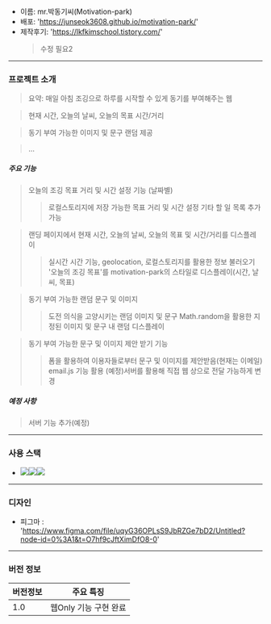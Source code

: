 # <Motivation-park>

- 이름: mr.박동기씨(Motivation-park)
- 배포: 'https://junseok3608.github.io/motivation-park/'
- 제작후기: 'https://lkfkimschool.tistory.com/'
  > 수정 필요2

---

### 프로젝트 소개

> 요약: 매일 아침 조깅으로 하루를 시작할 수 있게 동기를 부여해주는 웹

> 현재 시간, 오늘의 날씨, 오늘의 목표 시간/거리

> 동기 부여 가능한 이미지 및 문구 랜덤 제공

> ...

##### 주요 기능

> 오늘의 조깅 목표 거리 및 시간 설정 기능 (날짜별)
>
> > 로컬스토리지에 저장 가능한 목표 거리 및 시간 설정
> > 기타 할 일 목록 추가 가능

> 랜딩 페이지에서 현재 시간, 오늘의 날씨, 오늘의 목표 및 시간/거리를 디스플레이
>
> > 실시간 시간 기능, geolocation, 로컬스토리지를 활용한 정보 불러오기
> > '오늘의 조깅 목표'를 motivation-park의 스타일로 디스플레이(시간, 날씨, 목표)

> 동기 부여 가능한 랜덤 문구 및 이미지
>
> > 도전 의식을 고양시키는 랜덤 이미지 및 문구
> > Math.random을 활용한 지정된 이미지 및 문구 내 랜덤 디스플레이

> 동기 부여 가능한 문구 및 이미지 제안 받기 기능
>
> > 폼을 활용하여 이용자들로부터 문구 및 이미지를 제안받음(현재는 이메일)
> > email.js 기능 활용
> > (예정)서버를 활용해 직접 웹 상으로 전달 가능하게 변경

##### 예정 사항

> 서버 기능 추가(예정)
>
> >

---

### 사용 스택

- <img src="https://img.shields.io/badge/HTML-E34F26?style=for-the-badge&logo=html5&logoColor=white"><img src="https://img.shields.io/badge/CSS-1572B6?style=for-the-badge&logo=css3&logoColor=white"><img src="https://img.shields.io/badge/JavsScript-F7DF1E?style=for-the-badge&logo=javascript&logoColor=white">

---

### 디자인

- 피그마 : 'https://www.figma.com/file/uqyG36OPLsS9JbRZGe7bD2/Untitled?node-id=0%3A1&t=O7hf9cJftXimDfO8-0'

---

### 버전 정보

| 버전정보 | 주요 특징             |
| -------- | --------------------- |
| 1.0      | 웹Only 기능 구현 완료 |
